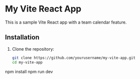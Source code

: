 # My Vite React App

This is a sample Vite React app with a team calendar feature.

## Installation

1. Clone the repository:
   ```bash
   git clone https://github.com/yourusername/my-vite-app.git
   cd my-vite-app
npm install
npm run dev
